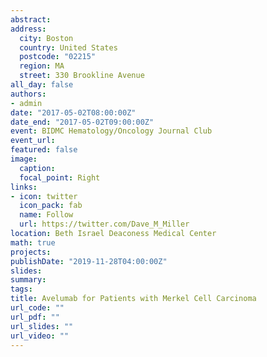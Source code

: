 ```yaml
---
abstract:
address:
  city: Boston
  country: United States
  postcode: "02215"
  region: MA
  street: 330 Brookline Avenue
all_day: false
authors: 
- admin
date: "2017-05-02T08:00:00Z"
date_end: "2017-05-02T09:00:00Z"
event: BIDMC Hematology/Oncology Journal Club
event_url: 
featured: false
image:
  caption: 
  focal_point: Right
links:
- icon: twitter
  icon_pack: fab
  name: Follow
  url: https://twitter.com/Dave_M_Miller
location: Beth Israel Deaconess Medical Center
math: true
projects:
publishDate: "2019-11-28T04:00:00Z"
slides:  
summary: 
tags:
title: Avelumab for Patients with Merkel Cell Carcinoma
url_code: ""
url_pdf: ""
url_slides: ""
url_video: ""
---
```

